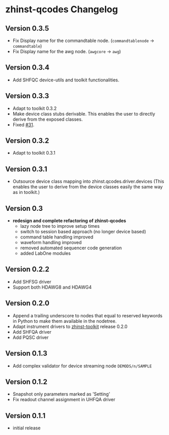 # zhinst-qcodes Changelog

## Version 0.3.5
* Fix Display name for the commandtable node. (`commandtablenode` -> `commandtable`)
* Fix Display name for the awg node. (`awgcore` -> `awg`)

## Version 0.3.4
* Add SHFQC device-utils and toolkit functionalities.
## Version 0.3.3
* Adapt to toolkit 0.3.2
* Make device class stubs derivable. This enables the user to directly derive
  from the exposed classes.
* Fixed [#31](https://github.com/zhinst/zhinst-qcodes/issues/31).

## Version 0.3.2
* Adapt to toolkit 0.3.1

## Version 0.3.1
* Outsource device class mapping into zhinst.qcodes.driver.devices
  (This enables the user to derive from the device classes easily the same
  way as in toolkit.)
## Version 0.3
* **redesign and complete refactoring of zhinst-qcodes**
  * lazy node tree to improve setup times
  * switch to session based approach (no longer device based)
  * command table handling improved
  * waveform handling improved
  * removed automated sequencer code generation
  * added LabOne modules

## Version 0.2.2
* Add SHFSG driver
* Support both HDAWG8 and HDAWG4

## Version 0.2.0
* Append a trailing underscore to nodes that equal to reserved keywords in Python to make them available in the nodetree.
* Adapt instrument drivers to [zhinst-toolkit](https://docs.zhinst.com/zhinst-toolkit/en/latest/changelog/index.html#version-0-1-2) release 0.2.0
* Add SHFQA driver
* Add PQSC driver

## Version 0.1.3
* Add complex validator for device streaming node `DEMODS/n/SAMPLE`

## Version 0.1.2
* Snapshot only parameters marked as 'Setting'
* Fix readout channel assignment in UHFQA driver

## Version 0.1.1
* initial release

